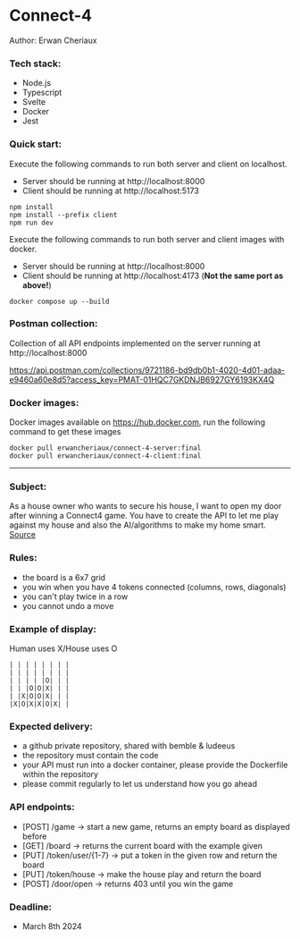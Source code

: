 # Connect-4

Author: Erwan Cheriaux

### Tech stack:

-   Node.js
-   Typescript
-   Svelte
-   Docker
-   Jest

### Quick start:

Execute the following commands to run both server and client on localhost.

-   Server should be running at http://localhost:8000
-   Client should be running at http://localhost:5173

```console
npm install
npm install --prefix client
npm run dev
```

Execute the following commands to run both server and client images with docker.

-   Server should be running at http://localhost:8000
-   Client should be running at http://localhost:4173 (**Not the same port as above!**)

```console
docker compose up --build
```

### Postman collection:

Collection of all API endpoints implemented on the server running at http://localhost:8000

https://api.postman.com/collections/9721186-bd9db0b1-4020-4d01-adaa-e9460a60e8d5?access_key=PMAT-01HQC7GKDNJB6927GY6193KX4Q

### Docker images:

Docker images available on https://hub.docker.com, run the following command to get these images

```console
docker pull erwancheriaux/connect-4-server:final
docker pull erwancheriaux/connect-4-client:final
```

---

### Subject:

As a house owner who wants to secure his house, I want to open my door after winning a Connect4 game. You have to create the API to let me play against my house and also the AI/algorithms to make my home smart.  
[Source](https://n8n.nabucasa.dev/webhook/2ce25dac-e576-4712-826e-97b9f06dc7a2)

### Rules:

-   the board is a 6x7 grid
-   you win when you have 4 tokens connected (columns, rows, diagonals)
-   you can't play twice in a row
-   you cannot undo a move

### Example of display:

Human uses X/House uses O

```
| | | | | | | |
| | | | | | | |
| | | | |O| | |
| | |O|O|X| | |
| |X|O|O|X| | |
|X|O|X|X|O|X| |
```

### Expected delivery:

-   a github private repository, shared with bemble & ludeeus
-   the repository must contain the code
-   your API must run into a docker container, please provide the Dockerfile within the repository
-   please commit regularly to let us understand how you go ahead

### API endpoints:

-   [POST] /game -> start a new game, returns an empty board as displayed before
-   [GET] /board -> returns the current board with the example given
-   [PUT] /token/user/{1-7} -> put a token in the given row and return the board
-   [PUT] /token/house -> make the house play and return the board
-   [POST] /door/open -> returns 403 until you win the game

### Deadline:

-   March 8th 2024
